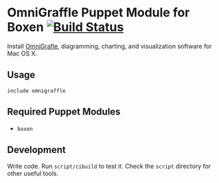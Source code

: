 # OmniGraffle Puppet Module for Boxen [![Build Status](https://travis-ci.org/boxen/puppet-omnigraffle.png)](https://travis-ci.org/boxen/puppet-omnigraffle)

Install [OmniGrafle](http://www.omnigroup.com/products/omnigraffle/), diagramming, charting, and visualization software for Mac OS X.

## Usage

```puppet
include omnigraffle
```

## Required Puppet Modules

* `boxen`

## Development

Write code. Run `script/cibuild` to test it. Check the `script`
directory for other useful tools.

